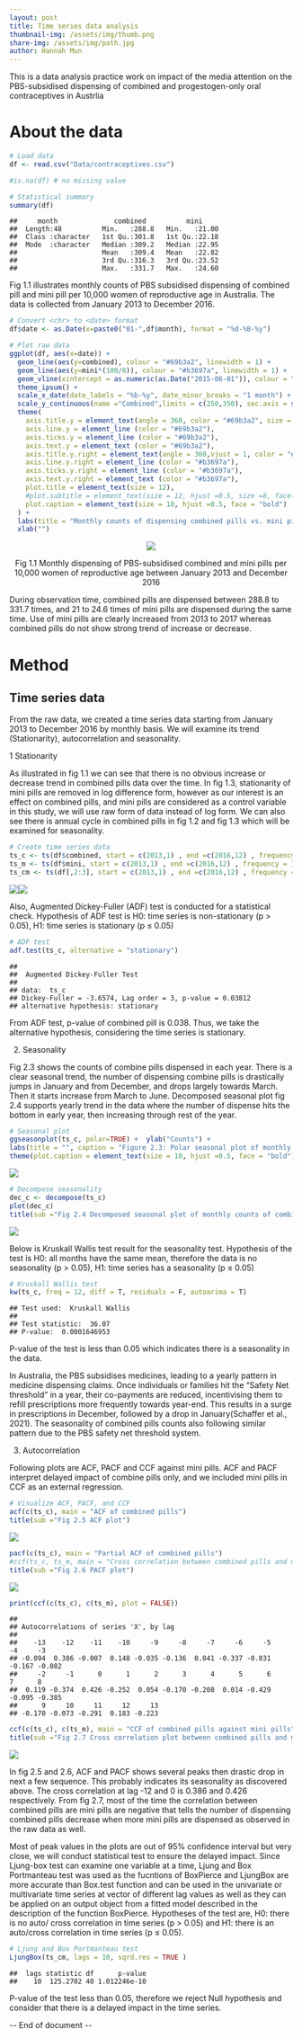 ```yaml
---
layout: post
title: Time series data analysis
thumbnail-img: /assets/img/thumb.png
share-img: /assets/img/path.jpg
author: Hannah Mun
---
```


This is a data analysis practice work on impact of the media attention on the PBS-subsidised dispensing of combined and progestogen-only oral contraceptives in Austrlia

# About the data

``` r
# Load data
df <- read.csv("Data/contraceptives.csv")

#is.na(df) # no missing value

# Statistical summary 
summary(df)
```

    ##     month              combined          mini      
    ##  Length:48          Min.   :288.8   Min.   :21.00  
    ##  Class :character   1st Qu.:301.8   1st Qu.:22.18  
    ##  Mode  :character   Median :309.2   Median :22.95  
    ##                     Mean   :309.4   Mean   :22.82  
    ##                     3rd Qu.:316.3   3rd Qu.:23.52  
    ##                     Max.   :331.7   Max.   :24.60

Fig 1.1 illustrates monthly counts of PBS subsidised dispensing of
combined pill and mini pill per 10,000 women of reproductive age in
Australia. The data is collected from January 2013 to December 2016.

``` r
# Convert <chr> to <date> format
df$date <- as.Date(x=paste0("01-",df$month), format = "%d-%B-%y")

# Plot raw data
ggplot(df, aes(x=date)) +
  geom_line(aes(y=combined), colour = "#69b3a2", linewidth = 1) +
  geom_line(aes(y=mini*(100/8)), colour = "#b3697a", linewidth = 1) +
  geom_vline(xintercept = as.numeric(as.Date("2015-06-01")), colour = "grey", lty="dashed", lwd=2)+
  theme_ipsum() +
  scale_x_date(date_labels = "%b-%y", date_minor_breaks = "1 month") +
  scale_y_continuous(name ="Combined",limits = c(250,350), sec.axis = sec_axis(trans=~.*0.08, name="Mini")) + 
  theme(
    axis.title.y = element_text(angle = 360, color = "#69b3a2", size = 12, face = "bold"),
    axis.line.y = element_line (color = "#69b3a2"),
    axis.ticks.y = element_line (color = "#69b3a2"),
    axis.text.y = element_text (color = "#69b3a2"),
    axis.title.y.right = element_text(angle = 360,vjust = 1, color = "#b3697a", size = 12, face = "bold"),
    axis.line.y.right = element_line (color = "#b3697a"),
    axis.ticks.y.right = element_line (color = "#b3697a"),
    axis.text.y.right = element_text (color = "#b3697a"),
    plot.title = element_text(size = 12),
    #plot.subtitle = element_text(size = 12, hjust =0.5, size =8, facel = Italic),
    plot.caption = element_text(size = 10, hjust =0.5, face = "bold")
  ) +
  labs(title = "Monthly counts of dispensing combined pills vs. mini pills") +
  xlab("") 
```

<div class="figure" style="text-align: center">

<img src="/assets/img/unnamed-chunk-2-1.png"  />
<p class="caption">
Fig 1.1 Monthly dispensing of PBS-subsidised combined and mini pills per
10,000 women of reproductive age between January 2013 and December 2016
</p>

</div>

During observation time, combined pills are dispensed between 288.8 to
331.7 times, and 21 to 24.6 times of mini pills are dispensed during the
same time. Use of mini pills are clearly increased from 2013 to 2017
whereas combined pills do not show strong trend of increase or decrease.

# Method

## Time series data

From the raw data, we created a time series data starting from January
2013 to December 2016 by monthly basis. We will examine its trend
(Stationarity), autocorrelation and seasonality.

1 Stationarity

As illustrated in fig 1.1 we can see that there is no obvious increase
or decrease trend in combined pills data over the time. In fig 1.3,
stationarity of mini pills are removed in log difference form, however
as our interest is an effect on combined pills, and mini pills are
considered as a control variable in this study, we will use raw form of
data instead of log form. We can also see there is annual cycle in
combined pills in fig 1.2 and fig 1.3 which will be examined for
seasonality.

``` r
# Create time series data
ts_c <- ts(df$combined, start = c(2013,1) , end =c(2016,12) , frequency = 12) #combined only
ts_m <- ts(df$mini, start = c(2013,1) , end =c(2016,12) , frequency = 12) # mini only 
ts_cm <- ts(df[,2:3], start = c(2013,1) , end =c(2016,12) , frequency = 12) # combined and mini
```

![](/assets/img/unnamed-chunk-4-1.png)<!-- -->![](/assets/img/unnamed-chunk-4-2.png)<!-- -->

Also, Augmented Dickey-Fuller (ADF) test is conducted for a statistical
check. Hypothesis of ADF test is H0: time series is non-stationary (p \>
0.05), H1: time series is stationary (p ≤ 0.05)

``` r
# ADF test
adf.test(ts_c, alternative = "stationary")
```

    ## 
    ##  Augmented Dickey-Fuller Test
    ## 
    ## data:  ts_c
    ## Dickey-Fuller = -3.6574, Lag order = 3, p-value = 0.03812
    ## alternative hypothesis: stationary

From ADF test, p-value of combined pill is 0.038. Thus, we take the
alternative hypothesis, considering the time series is stationary.

2.  Seasonality

Fig 2.3 shows the counts of combine pills dispensed in each year. There
is a clear seasonal trend, the number of dispensing combine pills is
drastically jumps in January and from December, and drops largely
towards March. Then it starts increase from March to June. Decomposed
seasonal plot fig 2.4 supports yearly trend in the data where the number
of dispense hits the bottom in early year, then increasing through rest
of the year.

``` r
# Seasonal plot
ggseasonplot(ts_c, polar=TRUE) +  ylab("Counts") +
labs(title = "", caption = "Figure 2.3: Polar seasonal plot of monthly counts of combined pills") +
theme(plot.caption = element_text(size = 10, hjust =0.5, face = "bold"))
```

![](/assets/img/unnamed-chunk-6-1.png)<!-- -->

``` r
# Decompose seasonality
dec_c <- decompose(ts_c)
plot(dec_c)
title(sub ="Fig 2.4 Decomposed seasonal plot of monthly counts of combined pills") 
```

![](/assets/img/unnamed-chunk-6-2.png)<!-- -->

Below is Kruskall Wallis test result for the seasonality test.
Hypothesis of the test is H0: all months have the same mean, therefore
the data is no seasonality (p \> 0.05), H1: time series has a
seasonality (p ≤ 0.05)

``` r
# Kruskall Wallis test
kw(ts_c, freq = 12, diff = T, residuals = F, autoarima = T)
```

    ## Test used:  Kruskall Wallis 
    ##  
    ## Test statistic:  36.07 
    ## P-value:  0.0001646953

P-value of the test is less than 0.05 which indicates there is a
seasonality in the data.

In Australia, the PBS subsidises medicines, leading to a yearly pattern
in medicine dispensing claims. Once individuals or families hit the
“Safety Net threshold” in a year, their co-payments are reduced,
incentivising them to refill prescriptions more frequently towards
year-end. This results in a surge in prescriptions in December, followed
by a drop in January(Schaffer et al., 2021). The seasonality of combined
pills counts also following similar pattern due to the PBS safety net
threshold system.

3.  Autocorrelation

Following plots are ACF, PACF and CCF against mini pills. ACF and PACF
interpret delayed impact of combine pills only, and we included mini
pills in CCF as an external regression.

``` r
# Visualize ACF, PACF, and CCF
acf(c(ts_c), main = "ACF of combined pills")
title(sub ="Fig 2.5 ACF plot")
```

![](/assets/img/unnamed-chunk-8-1.png)<!-- -->

``` r
pacf(c(ts_c), main = "Partial ACF of combined pills")
#ccf(ts_c, ts_m, main = "Cross correlation between combined pills and mini pills")
title(sub ="Fig 2.6 PACF plot")
```

![](/assets/img/unnamed-chunk-8-2.png)<!-- -->

``` r
print(ccf(c(ts_c), c(ts_m), plot = FALSE))
```

    ## 
    ## Autocorrelations of series 'X', by lag
    ## 
    ##    -13    -12    -11    -10     -9     -8     -7     -6     -5     -4     -3 
    ## -0.094  0.386 -0.007  0.148 -0.035 -0.136  0.041 -0.337 -0.031 -0.167 -0.082 
    ##     -2     -1      0      1      2      3      4      5      6      7      8 
    ##  0.119 -0.374  0.426 -0.252  0.054 -0.170 -0.208  0.014 -0.429 -0.095 -0.385 
    ##      9     10     11     12     13 
    ## -0.170 -0.073 -0.291  0.183 -0.223

``` r
ccf(c(ts_c), c(ts_m), main = "CCF of combined pills against mini pills")
title(sub ="Fig 2.7 Cross correlation plot between combined pills and mini pills")
```

![](/assets/img/unnamed-chunk-8-3.png)<!-- -->

In fig 2.5 and 2.6, ACF and PACF shows several peaks then drastic drop
in next a few sequence. This probably indicates its seasonality as
discovered above. The cross correlation at lag -12 and 0 is 0.386 and
0.426 respectively. From fig 2.7, most of the time the correlation
between combined pills are mini pills are negative that tells the number
of dispensing combined pills decrease when more mini pills are dispensed
as observed in the raw data as well.

Most of peak values in the plots are out of 95% confidence interval but
very close, we will conduct statistical test to ensure the delayed
impact. Since Ljung-box test can examine one variable at a time, Ljung
and Box Portmanteau test was used as the fucntions of BoxPierce and
LjungBox are more accurate than Box.test function and can be used in the
univariate or multivariate time series at vector of different lag values
as well as they can be applied on an output object from a fitted model
described in the description of the function BoxPierce. Hypotheses of
the test are, H0: there is no auto/ cross correlation in time series (p
\> 0.05) and H1: there is an auto/cross correlation in time series (p ≤
0.05).

``` r
# Ljung and Box Portmanteau test
LjungBox(ts_cm, lags = 10, sqrd.res = TRUE )
```

    ##  lags statistic df      p-value
    ##    10  125.2702 40 1.012246e-10

P-value of the test less than 0.05, therefore we reject Null hypothesis
and consider that there is a delayed impact in the time series.


-- End of document --

